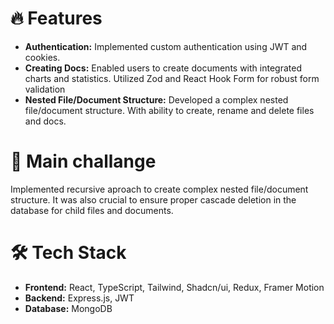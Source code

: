 # 🔥 Features 
- **Authentication:** Implemented custom authentication using JWT and cookies.
- **Creating Docs:** Enabled users to create documents with integrated charts and statistics. Utilized Zod and React Hook Form for robust form validation
- **Nested File/Document Structure:** Developed a complex nested file/document structure. With ability to create, rename and delete files and docs.

# 💪 Main challange
Implemented recursive aproach to create complex nested file/document structure. It was also crucial to ensure proper cascade deletion in the database for child files and documents.

# 🛠️ Tech Stack
- **Frontend:** React, TypeScript, Tailwind, Shadcn/ui, Redux, Framer Motion
- **Backend:** Express.js, JWT
- **Database:** MongoDB
